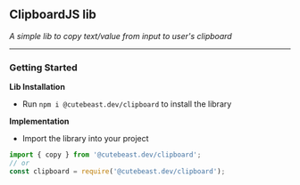 ## ClipboardJS lib

_A simple lib to copy text/value from input to user's clipboard_

---

### Getting Started

**Lib Installation**

- Run `npm i @cutebeast.dev/clipboard` to install the library

**Implementation**

- Import the library into your project

```js
import { copy } from '@cutebeast.dev/clipboard';
// or
const clipboard = require('@cutebeast.dev/clipboard');
```
